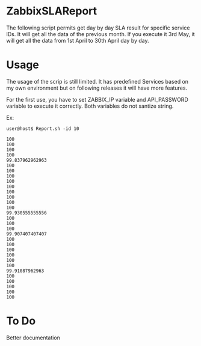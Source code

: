 # ZabbixSLAReport
The following script permits get day by day SLA result for specific service IDs. It will get all the data of the previous month. If you execute it 3rd May, it will get all the data from 1st April to 30th April day by day.

# Usage
The usage of the scrip is still limited. It has predefined Services based on my own environment but on following releases it will have more features.

For the first use, you have to set ZABBIX_IP variable and API_PASSWORD variable to execute it correctly. Both variables do not santize string.

Ex:
```
user@host$ Report.sh -id 10

100
100
100
100
99.837962962963
100
100
100
100
100
100
100
100
100
99.930555555556
100
100
100
99.907407407407
100
100
100
100
100
100
99.91087962963
100
100
100
100
100
```

# To Do
Better documentation
